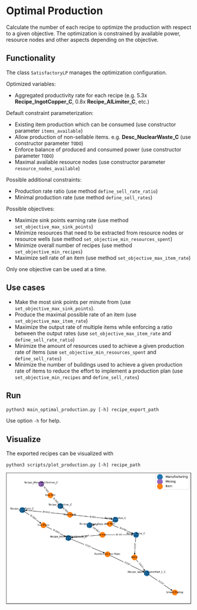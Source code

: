 # Optimal Production

Calculate the number of each recipe to optimize the production with respect to a given objective. The optimization is constrained by available power, resource nodes and other aspects depending on the objective.


## Functionality

The class `SatisfactoryLP` manages the optimization configuration.

Optimized variables:
- Aggregated productivity rate for each recipe (e.g. 5.3x **Recipe_IngotCopper_C**, 0.8x **Recipe_AILimiter_C**, etc.)

Default constraint parameterization:
- Existing item production which can be consumed (use constructor parameter `items_available`)
- Allow production of non-sellable items. e.g. **Desc_NuclearWaste_C** (use constructor parameter `TODO`)
- Enforce balance of produced and consumed power (use constructor parameter `TODO`)
- Maximal available resource nodes (use constructor parameter `resource_nodes_available`)

Possible additional constraints:
- Production rate ratio (use method `define_sell_rate_ratio`)
- Minimal production rate (use method `define_sell_rates`)

Possible objectives:
- Maximize sink points earning rate (use method `set_objective_max_sink_points`)
- Minimize resources that need to be extracted from resource nodes or resource wells (use method `set_objective_min_resources_spent`)
- Minimize overall number of recipes (use method `set_objective_min_recipes`)
- Maximize sell rate of an item (use method `set_objective_max_item_rate`)

Only one objective can be used at a time.


## Use cases

- Make the most sink points per minute from  (use `set_objective_max_sink_points`).
- Produce the maximal possible rate of an item (use `set_objective_max_item_rate`)
- Maximize the output rate of multiple items while enforcing a ratio between the output rates (use `set_objective_max_item_rate` and `define_sell_rate_ratio`)
- Minimize the amount of resources used to achieve a given production rate of items (use `set_objective_min_resources_spent` and `define_sell_rates`)
- Minimize the number of buildings used to achieve a given production rate of items to reduce the effort to implement a production plan (use `set_objective_min_recipes` and `define_sell_rates`)

## Run

```
python3 main_optimal_production.py [-h] recipe_export_path
```
Use option `-h` for help.

## Visualize

The exported recipes can be visualized with

```
python3 scripts/plot_production.py [-h] recipe_path
```

![production plan plot](production_plan_plot.png)
